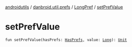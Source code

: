 [androidutils](../../index.md) / [danbroid.util.prefs](../index.md) / [LongPref](index.md) / [setPrefValue](./set-pref-value.md)

# setPrefValue

`fun setPrefValue(hasPrefs: `[`HasPrefs`](../-has-prefs/index.md)`, value: `[`Long`](https://kotlinlang.org/api/latest/jvm/stdlib/kotlin/-long/index.html)`): `[`Unit`](https://kotlinlang.org/api/latest/jvm/stdlib/kotlin/-unit/index.html)